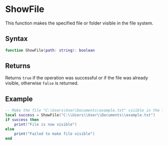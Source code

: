 # ShowFile

This function makes the specified file or folder visible in the file system.

## Syntax
```lua
function ShowFile(path: string): boolean
```

## Returns
Returns `true` if the operation was successful or if the file was already visible, otherwise `false` is returned.

## Example
```lua
-- Make the file "C:\Users\User\Documents\example.txt" visible in the file system
local success = ShowFile("C:\\Users\\User\\Documents\\example.txt")
if success then
    print("File is now visible")
else
    print("Failed to make file visible")
end
```